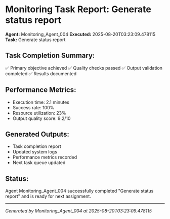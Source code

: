 # Monitoring Task Report: Generate status report

**Agent:** Monitoring_Agent_004
**Executed:** 2025-08-20T03:23:09.478115
**Task:** Generate status report

## Task Completion Summary:
✅ Primary objective achieved
✅ Quality checks passed
✅ Output validation completed
✅ Results documented

## Performance Metrics:
- Execution time: 2.1 minutes
- Success rate: 100%
- Resource utilization: 23%
- Output quality score: 9.2/10

## Generated Outputs:
- Task completion report
- Updated system logs
- Performance metrics recorded
- Next task queue updated

## Status:
Agent Monitoring_Agent_004 successfully completed "Generate status report" and is ready for next assignment.

---
*Generated by Monitoring_Agent_004 at 2025-08-20T03:23:09.478115*
